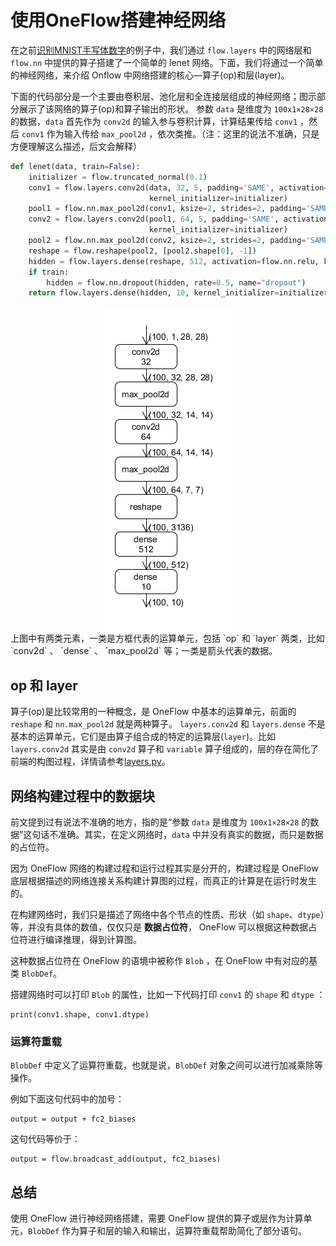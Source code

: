 # 使用OneFlow搭建神经网络

在之前[识别MNIST手写体数字](../quick_start/lenet_mnist.md)的例子中，我们通过 `flow.layers` 中的网络层和 `flow.nn` 中提供的算子搭建了一个简单的 lenet 网络。下面，我们将通过一个简单的神经网络，来介绍 Onflow 中网络搭建的核心—算子(op)和层(layer)。

下面的代码部分是一个主要由卷积层、池化层和全连接层组成的神经网络；图示部分展示了该网络的算子(op)和算子输出的形状。
参数 `data` 是维度为 `100x1×28×28` 的数据，`data` 首先作为 `conv2d` 的输入参与卷积计算，计算结果传给 `conv1` ，然后 `conv1` 作为输入传给 `max_pool2d` ，依次类推。（注：这里的说法不准确，只是方便理解这么描述，后文会解释）

```python
def lenet(data, train=False):
    initializer = flow.truncated_normal(0.1)
    conv1 = flow.layers.conv2d(data, 32, 5, padding='SAME', activation=flow.nn.relu, name='conv1',
                               kernel_initializer=initializer)
    pool1 = flow.nn.max_pool2d(conv1, ksize=2, strides=2, padding='SAME', name='pool1', data_format='NCHW')
    conv2 = flow.layers.conv2d(pool1, 64, 5, padding='SAME', activation=flow.nn.relu, name='conv2',
                               kernel_initializer=initializer)
    pool2 = flow.nn.max_pool2d(conv2, ksize=2, strides=2, padding='SAME', name='pool2', data_format='NCHW')
    reshape = flow.reshape(pool2, [pool2.shape[0], -1])
    hidden = flow.layers.dense(reshape, 512, activation=flow.nn.relu, kernel_initializer=initializer, name='dense1')
    if train:
        hidden = flow.nn.dropout(hidden, rate=0.5, name="dropout")
    return flow.layers.dense(hidden, 10, kernel_initializer=initializer, name='dense2')
```

<div align="center">
<img src="imgs/Lenet.png" align='center'/>
</div>
上图中有两类元素，一类是方框代表的运算单元，包括 `op` 和 `layer` 两类，比如 `conv2d` 、 `dense` 、 `max_pool2d` 等；一类是箭头代表的数据。

## op 和 layer
算子(op)是比较常用的一种概念，是 OneFlow 中基本的运算单元，前面的 `reshape` 和 `nn.max_pool2d` 就是两种算子。
`layers.conv2d` 和 `layers.dense` 不是基本的运算单元，它们是由算子组合成的特定的运算层(`layer`)。比如 `layers.conv2d` 其实是由 `conv2d` 算子和 `variable` 算子组成的，层的存在简化了前端的构图过程，详情请参考[layers.py](https://oneflow-api.readthedocs.io/en/latest/layers.html)。

## 网络构建过程中的数据块
前文提到过有说法不准确的地方，指的是“参数 `data` 是维度为 `100x1×28×28` 的数据”这句话不准确。其实，在定义网络时，`data` 中并没有真实的数据，而只是数据的占位符。

因为 OneFlow 网络的构建过程和运行过程其实是分开的，构建过程是 OneFlow 底层根据描述的网络连接关系构建计算图的过程，而真正的计算是在运行时发生的。

在构建网络时，我们只是描述了网络中各个节点的性质、形状（如 `shape`、`dtype`）等，并没有具体的数值，仅仅只是 **数据占位符**， OneFlow 可以根据这种数据占位符进行编译推理，得到计算图。

这种数据占位符在 OneFlow 的语境中被称作 `Blob` ，在 OneFlow 中有对应的基类 `BlobDef`。

搭建网络时可以打印 `Blob` 的属性，比如一下代码打印 `conv1` 的 `shape` 和 `dtype` ：
```
print(conv1.shape, conv1.dtype)
```

### 运算符重载
`BlobDef` 中定义了运算符重载，也就是说，`BlobDef` 对象之间可以进行加减乘除等操作。

例如下面这句代码中的加号：

```
output = output + fc2_biases
```
这句代码等价于：
```
output = flow.broadcast_add(output, fc2_biases)
```

## 总结
使用 OneFlow 进行神经网络搭建，需要 OneFlow 提供的算子或层作为计算单元，`BlobDef` 作为算子和层的输入和输出，运算符重载帮助简化了部分语句。
